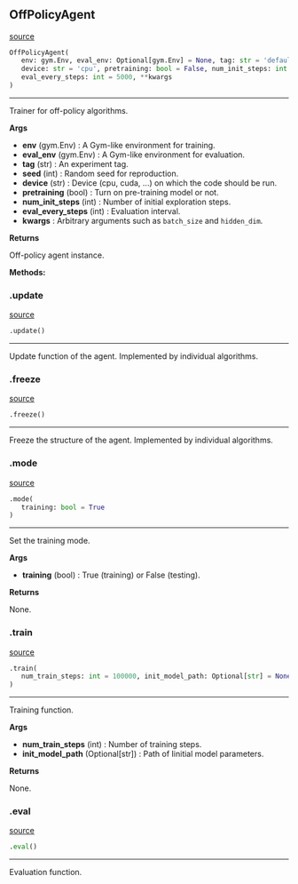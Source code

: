 #


## OffPolicyAgent
[source](https://github.com/RLE-Foundation/rllte/blob/main/rllte/common/off_policy_agent.py/#L43)
```python 
OffPolicyAgent(
   env: gym.Env, eval_env: Optional[gym.Env] = None, tag: str = 'default', seed: int = 1,
   device: str = 'cpu', pretraining: bool = False, num_init_steps: int = 2000,
   eval_every_steps: int = 5000, **kwargs
)
```


---
Trainer for off-policy algorithms.


**Args**

* **env** (gym.Env) : A Gym-like environment for training.
* **eval_env** (gym.Env) : A Gym-like environment for evaluation.
* **tag** (str) : An experiment tag.
* **seed** (int) : Random seed for reproduction.
* **device** (str) : Device (cpu, cuda, ...) on which the code should be run.
* **pretraining** (bool) : Turn on pre-training model or not.
* **num_init_steps** (int) : Number of initial exploration steps.
* **eval_every_steps** (int) : Evaluation interval.
* **kwargs**  : Arbitrary arguments such as `batch_size` and `hidden_dim`.


**Returns**

Off-policy agent instance.


**Methods:**


### .update
[source](https://github.com/RLE-Foundation/rllte/blob/main/rllte/common/off_policy_agent.py/#L122)
```python
.update()
```

---
Update function of the agent. Implemented by individual algorithms.

### .freeze
[source](https://github.com/RLE-Foundation/rllte/blob/main/rllte/common/off_policy_agent.py/#L126)
```python
.freeze()
```

---
Freeze the structure of the agent. Implemented by individual algorithms.

### .mode
[source](https://github.com/RLE-Foundation/rllte/blob/main/rllte/common/off_policy_agent.py/#L130)
```python
.mode(
   training: bool = True
)
```

---
Set the training mode.


**Args**

* **training** (bool) : True (training) or False (testing).


**Returns**

None.

### .train
[source](https://github.com/RLE-Foundation/rllte/blob/main/rllte/common/off_policy_agent.py/#L142)
```python
.train(
   num_train_steps: int = 100000, init_model_path: Optional[str] = None
)
```

---
Training function.


**Args**

* **num_train_steps** (int) : Number of training steps.
* **init_model_path** (Optional[str]) : Path of Iinitial model parameters.


**Returns**

None.

### .eval
[source](https://github.com/RLE-Foundation/rllte/blob/main/rllte/common/off_policy_agent.py/#L245)
```python
.eval()
```

---
Evaluation function.
